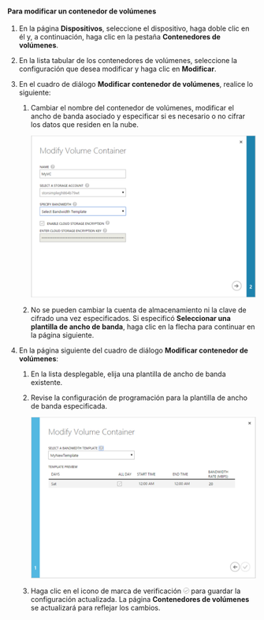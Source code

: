 
#### Para modificar un contenedor de volúmenes

1. En la página **Dispositivos**, seleccione el dispositivo, haga doble clic en él y, a continuación, haga clic en la pestaña **Contenedores de volúmenes**.

2. En la lista tabular de los contenedores de volúmenes, seleccione la configuración que desea modificar y haga clic en **Modificar**.

3. En el cuadro de diálogo **Modificar contenedor de volúmenes**, realice lo siguiente:

    1. Cambiar el nombre del contenedor de volúmenes, modificar el ancho de banda asociado y especificar si es necesario o no cifrar los datos que residen en la nube.

        ![Modificación de un contenedor de volúmenes con la plantilla de ancho de banda 1](./media/storsimple-modify-volume-container/HCS_ModifyVCBT1-include.png)

    2. No se pueden cambiar la cuenta de almacenamiento ni la clave de cifrado una vez especificados. Si especificó **Seleccionar una plantilla de ancho de banda**, haga clic en la flecha para continuar en la página siguiente.

4. En la página siguiente del cuadro de diálogo **Modificar contenedor de volúmenes**:

    1. En la lista desplegable, elija una plantilla de ancho de banda existente.

    2. Revise la configuración de programación para la plantilla de ancho de banda especificada.

        ![Modificación de un contenedor de volúmenes con la plantilla de ancho de banda 2](./media/storsimple-modify-volume-container/HCS_ModifyVCBT2-include.png)

    3. Haga clic en el icono de marca de verificación ![icono de marca de verificación](./media/storsimple-modify-volume-container/HCS_CheckIcon-include.png) para guardar la configuración actualizada. La página **Contenedores de volúmenes** se actualizará para reflejar los cambios.

 

<!---HONumber=August15_HO6-->